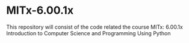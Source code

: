 # MITx-6.00.1x
This repository will consist of the code related the course MITx: 6.00.1x Introduction to Computer Science and Programming Using Python
